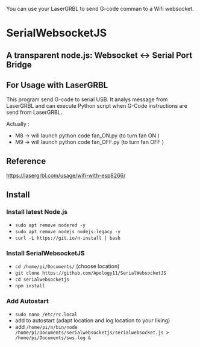 You can use your LaserGRBL to send G-code comman to a Wifi websocket.

# SerialWebsocketJS
## A transparent node.js: Websocket <-> Serial Port Bridge
## For Usage with LaserGRBL

This program send G-code to serial USB. It analys message from LaserGRBL and can execute Python script when G-Code instructions are send from LaserGRBL. 

Actually :
- M8 -> will launch python code fan_ON.py (to turn fan ON )
- M9 -> will launch python code fan_OFF.py (to turn fan OFF )

## Reference
https://lasergrbl.com/usage/wifi-with-esp8266/

## Install
### Install latest Node.js
- `sudo apt remove nodered -y`
- `sudo apt remove nodejs nodejs-legacy -y`
- `curl -L https://git.io/n-install | bash`
### Install SerialWebsocketJS
- `cd /home/pi/Documents/` (choose location)
- `git clone https://github.com/Apology11/SerialWebsocketJS`
- `cd serialwebsocketjs`
- `npm install`
### Add Autostart
- `sudo nano /etc/rc.local`
- add to autostart (adapt location and log location to your liking)
- add `/home/pi/n/bin/node /home/pi/Documents/serialwebsocketjs/serialwebsocket.js > /home/pi/Documents/sws.log &`
